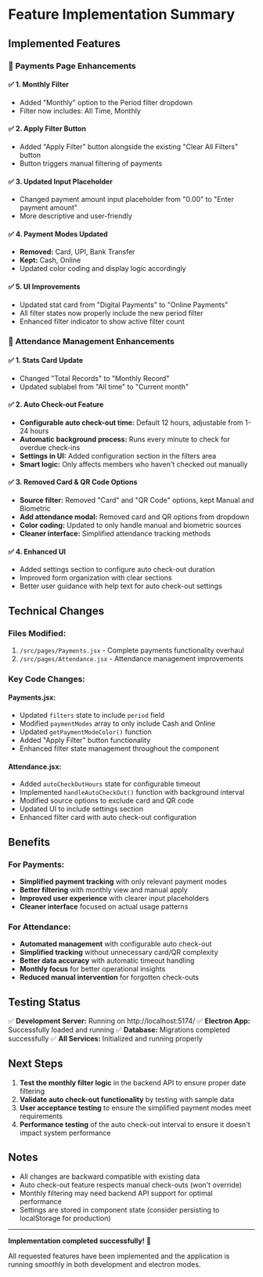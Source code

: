 # Feature Implementation Summary

## Implemented Features

### 🏦 Payments Page Enhancements

#### ✅ 1. Monthly Filter
- Added "Monthly" option to the Period filter dropdown
- Filter now includes: All Time, Monthly

#### ✅ 2. Apply Filter Button
- Added "Apply Filter" button alongside the existing "Clear All Filters" button
- Button triggers manual filtering of payments

#### ✅ 3. Updated Input Placeholder
- Changed payment amount input placeholder from "0.00" to "Enter payment amount"
- More descriptive and user-friendly

#### ✅ 4. Payment Modes Updated
- **Removed:** Card, UPI, Bank Transfer
- **Kept:** Cash, Online
- Updated color coding and display logic accordingly

#### ✅ 5. UI Improvements
- Updated stat card from "Digital Payments" to "Online Payments"
- All filter states now properly include the new period filter
- Enhanced filter indicator to show active filter count

### 👥 Attendance Management Enhancements

#### ✅ 1. Stats Card Update
- Changed "Total Records" to "Monthly Record"
- Updated sublabel from "All time" to "Current month"

#### ✅ 2. Auto Check-out Feature
- **Configurable auto check-out time:** Default 12 hours, adjustable from 1-24 hours
- **Automatic background process:** Runs every minute to check for overdue check-ins
- **Settings in UI:** Added configuration section in the filters area
- **Smart logic:** Only affects members who haven't checked out manually

#### ✅ 3. Removed Card & QR Code Options
- **Source filter:** Removed "Card" and "QR Code" options, kept Manual and Biometric
- **Add attendance modal:** Removed card and QR options from dropdown
- **Color coding:** Updated to only handle manual and biometric sources
- **Cleaner interface:** Simplified attendance tracking methods

#### ✅ 4. Enhanced UI
- Added settings section to configure auto check-out duration
- Improved form organization with clear sections
- Better user guidance with help text for auto check-out settings

## Technical Changes

### Files Modified:
1. `/src/pages/Payments.jsx` - Complete payments functionality overhaul
2. `/src/pages/Attendance.jsx` - Attendance management improvements

### Key Code Changes:

#### Payments.jsx:
- Updated `filters` state to include `period` field
- Modified `paymentModes` array to only include Cash and Online
- Updated `getPaymentModeColor()` function
- Added "Apply Filter" button functionality
- Enhanced filter state management throughout the component

#### Attendance.jsx:
- Added `autoCheckOutHours` state for configurable timeout
- Implemented `handleAutoCheckOut()` function with background interval
- Modified source options to exclude card and QR code
- Updated UI to include settings section
- Enhanced filter card with auto check-out configuration

## Benefits

### For Payments:
- **Simplified payment tracking** with only relevant payment modes
- **Better filtering** with monthly view and manual apply
- **Improved user experience** with clearer input placeholders
- **Cleaner interface** focused on actual usage patterns

### For Attendance:
- **Automated management** with configurable auto check-out
- **Simplified tracking** without unnecessary card/QR complexity
- **Better data accuracy** with automatic timeout handling
- **Monthly focus** for better operational insights
- **Reduced manual intervention** for forgotten check-outs

## Testing Status

✅ **Development Server:** Running on http://localhost:5174/
✅ **Electron App:** Successfully loaded and running
✅ **Database:** Migrations completed successfully
✅ **All Services:** Initialized and running properly

## Next Steps

1. **Test the monthly filter logic** in the backend API to ensure proper date filtering
2. **Validate auto check-out functionality** by testing with sample data
3. **User acceptance testing** to ensure the simplified payment modes meet requirements
4. **Performance testing** of the auto check-out interval to ensure it doesn't impact system performance

## Notes

- All changes are backward compatible with existing data
- Auto check-out feature respects manual check-outs (won't override)
- Monthly filtering may need backend API support for optimal performance
- Settings are stored in component state (consider persisting to localStorage for production)

---

**Implementation completed successfully!** 🎉

All requested features have been implemented and the application is running smoothly in both development and electron modes.
